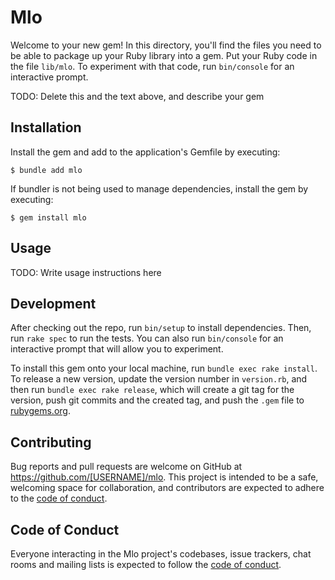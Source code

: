 # Mlo

Welcome to your new gem! In this directory, you'll find the files you need to be able to package up your Ruby library into a gem. Put your Ruby code in the file `lib/mlo`. To experiment with that code, run `bin/console` for an interactive prompt.

TODO: Delete this and the text above, and describe your gem

## Installation

Install the gem and add to the application's Gemfile by executing:

    $ bundle add mlo

If bundler is not being used to manage dependencies, install the gem by executing:

    $ gem install mlo

## Usage

TODO: Write usage instructions here

## Development

After checking out the repo, run `bin/setup` to install dependencies. Then, run `rake spec` to run the tests. You can also run `bin/console` for an interactive prompt that will allow you to experiment.

To install this gem onto your local machine, run `bundle exec rake install`. To release a new version, update the version number in `version.rb`, and then run `bundle exec rake release`, which will create a git tag for the version, push git commits and the created tag, and push the `.gem` file to [rubygems.org](https://rubygems.org).

## Contributing

Bug reports and pull requests are welcome on GitHub at https://github.com/[USERNAME]/mlo. This project is intended to be a safe, welcoming space for collaboration, and contributors are expected to adhere to the [code of conduct](https://github.com/[USERNAME]/mlo/blob/main/CODE_OF_CONDUCT.md).

## Code of Conduct

Everyone interacting in the Mlo project's codebases, issue trackers, chat rooms and mailing lists is expected to follow the [code of conduct](https://github.com/[USERNAME]/mlo/blob/main/CODE_OF_CONDUCT.md).
